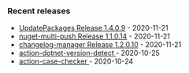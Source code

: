 <!-- ### Hi there 👋 -->

### Recent releases
<!-- recent_releases starts -->
* [UpdatePackages Release 1.4.0.9](https://github.com/credfeto/UpdatePackages/releases/tag/v1.4.0.9) - 2020-11-21
* [nuget-multi-push Release 1.1.0.14](https://github.com/credfeto/nuget-multi-push/releases/tag/v1.1.0.14) - 2020-11-21
* [changelog-manager Release 1.2.0.10](https://github.com/credfeto/changelog-manager/releases/tag/v1.2.0.10) - 2020-11-21
* [action-dotnet-version-detect ](https://github.com/credfeto/action-dotnet-version-detect/releases/tag/v1.1.1) - 2020-10-25
* [action-case-checker ](https://github.com/credfeto/action-case-checker/releases/tag/v1.1) - 2020-10-24
<!-- recent_releases ends -->


<!--
**credfeto/credfeto** is a ✨ _special_ ✨ repository because its `README.md` (this file) appears on your GitHub profile.

Here are some ideas to get you started:

- 🔭 I’m currently working on ...
- 🌱 I’m currently learning ...
- 👯 I’m looking to collaborate on ...
- 🤔 I’m looking for help with ...
- 💬 Ask me about ...
- 📫 How to reach me: ...
- 😄 Pronouns: ...
- ⚡ Fun fact: ...
-->
